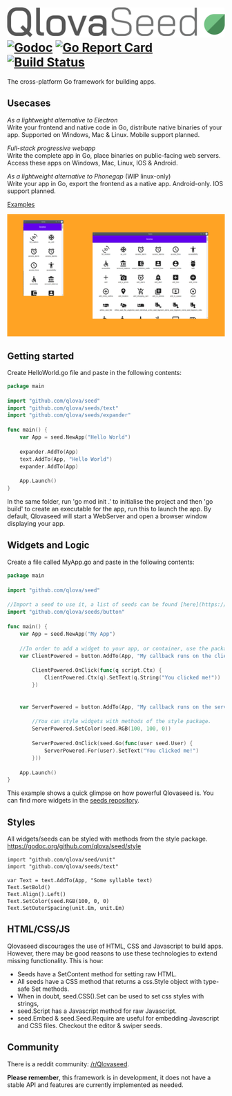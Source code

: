 # ![logo](media/logo.svg) [![Godoc](https://godoc.org/github.com/qlova/seed?status.svg)](https://godoc.org/github.com/qlova/seed) [![Go Report Card](https://goreportcard.com/badge/github.com/qlova/seed)](https://goreportcard.com/report/github.com/qlova/seed) [![Build Status](https://travis-ci.org/qlova/seed.svg?branch=master)](https://travis-ci.org/qlova/seed)

The cross-platform Go framework for building apps.

## Usecases

*As a lightweight alternative to Electron*  
 Write your frontend and native code in Go, distribute native binaries of your app.
 Supported on Windows, Mac & Linux. Mobile support planned.
 
*Full-stack progressive webapp*  
 Write the complete app in Go, place binaries on public-facing web servers.
 Access these apps on Windows, Mac, Linux, IOS & Android.
 
*As a lightweight alternative to Phonegap* (WIP linux-only)  
 Write your app in Go, export the frontend as a native app.
 Android-only. IOS support planned.

[Examples](examples)

![showcase](media/showcase.jpg)

## Getting started

Create HelloWorld.go file and paste in the following contents:

```go
package main

import "github.com/qlova/seed"
import "github.com/qlova/seeds/text"
import "github.com/qlova/seeds/expander"

func main() {
	var App = seed.NewApp("Hello World")

	expander.AddTo(App)
	text.AddTo(App, "Hello World")
	expander.AddTo(App)

	App.Launch()
}

```

In the same folder, run 'go mod init .' to initialise the project and then 'go build' to create an executable for the app, run this to launch the app. By default, Qlovaseed will start a WebServer and open a browser window displaying your app.

## Widgets and Logic

Create a file called MyApp.go and paste in the following contents:

```go
package main

import "github.com/qlova/seed"

//Import a seed to use it, a list of seeds can be found [here](https://github.com/qlova/seeds).
import "github.com/qlova/seeds/button"

func main() {
	var App = seed.NewApp("My App")

	//In order to add a widget to your app, or container, use the package's AddTo method.
	var ClientPowered = button.AddTo(App, "My callback runs on the client")
	
		ClientPowered.OnClick(func(q script.Ctx) {
			ClientPowered.Ctx(q).SetText(q.String("You clicked me!"))
		})
	
	
	var ServerPowered = button.AddTo(App, "My callback runs on the server")
	
		//You can style widgets with methods of the style package.
		ServerPowered.SetColor(seed.RGB(100, 100, 0))
	
		ServerPowered.OnClick(seed.Go(func(user seed.User) {
			ServerPowered.For(user).SetText("You clicked me!")
		}))

	App.Launch()
}
```

This example shows a quick glimpse on how powerful Qlovaseed is. You can find more widgets in the [seeds repository](https://github.com/qlova/seeds).

## Styles

All widgets/seeds can be styled with methods from the style package.
https://godoc.org/github.com/qlova/seed/style

```
import "github.com/qlova/seed/unit"
import "github.com/qlova/seeds/text"

var Text = text.AddTo(App, "Some syllable text)
Text.SetBold()
Text.Align().Left()
Text.SetColor(seed.RGB(100, 0, 0)
Text.SetOuterSpacing(unit.Em, unit.Em)
```

## HTML/CSS/JS

Qlovaseed discourages the use of HTML, CSS and Javascript to build apps.
However, there may be good reasons to use these technologies to extend missing functionality. This is how:

* Seeds have a SetContent method for setting raw HTML.
* All seeds have a CSS method that returns a css.Style object with type-safe Set methods.
* When in doubt, seed.CSS().Set can be used to set css styles with strings,
* seed.Script has a Javascript method for raw Javascript.
* seed.Embed & seed.Seed.Require are useful for embedding Javascript and CSS files. Checkout the editor & swiper seeds.

## Community 

There is a reddit community: [/r/Qlovaseed](https://www.reddit.com/r/Qlovaseed/).

**Please remember**, this framework is in development, it does not have a stable API and features are currently implemented as needed.

